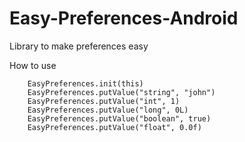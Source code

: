 # Easy-Preferences-Android
Library to make preferences easy


How to use
        
        EasyPreferences.init(this)
        EasyPreferences.putValue("string", "john")
        EasyPreferences.putValue("int", 1)
        EasyPreferences.putValue("long", 0L)
        EasyPreferences.putValue("boolean", true)
        EasyPreferences.putValue("float", 0.0f)
